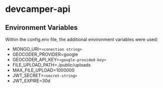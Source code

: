 # devcamper-api

## Environment Variables

Within the config.env file, the additional environment variables were used:
* MONGO_URI=`<conection string>`
* GEOCODER_PROVIDER=google
* GEOCODER_API_KEY=`<google-provided-key>`
* FILE_UPLOAD_PATH=./public/uploads
* MAX_FILE_UPLOAD=1000000
* JWT_SECRET=`<secret-string>`
* JWT_EXPIRE=30d
